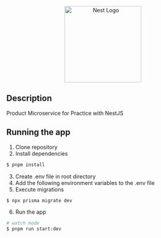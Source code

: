 <p align="center">
  <a href="http://nestjs.com/" target="blank"><img src="https://nestjs.com/img/logo-small.svg" width="200" alt="Nest Logo" /></a>
</p>

## Description

Product Microservice for Practice with NestJS

## Running the app

1. Clone repository
2. Install dependencies

```bash
$ pnpm install
```

3. Create .env file in root directory
4. Add the following environment variables to the .env file
5. Execute migrations

```bash
$ npx prisma migrate dev
```

6. Run the app

```bash
# watch mode
$ pnpm run start:dev
```

